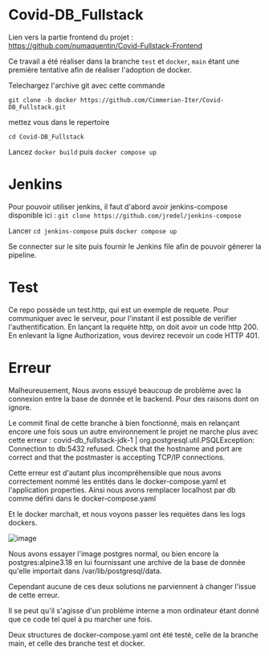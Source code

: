 # Covid-DB_Fullstack
Lien vers la partie frontend du projet : https://github.com/numaquentin/Covid-Fullstack-Frontend

Ce travail a été réaliser dans la branche ```test``` et ```docker```, ```main``` étant une première tentative afin de réaliser l'adoption de docker.

Telechargez l'archive git avec cette commande

```git clone -b docker https://github.com/Cimmerian-Iter/Covid-DB_Fullstack.git```

mettez vous dans le repertoire 

```cd Covid-DB_Fullstack```

Lancez ```docker build``` puis ```docker compose up```

# Jenkins
Pour pouvoir utiliser jenkins, il faut d'abord avoir jenkins-compose disponible ici : ```git clone https://github.com/jredel/jenkins-compose```

Lancer ```cd jenkins-compose``` puis ```docker compose up```

Se connecter sur le site puis fournir le Jenkins file afin de pouvoir génerer la pipeline.

# Test

Ce repo possède un test.http, qui est un exemple de requete. Pour communiquer avec le serveur, pour l'instant il est possible de verifier l'authentification. En lançant la requète http, on doit avoir un code http 200. En enlevant la ligne Authorization, vous devirez recevoir un code HTTP 401.

# Erreur
Malheureusement, Nous avons essuyé beaucoup de problème avec la connexion entre la base de donnée et le backend. Pour des raisons dont on ignore.

Le commit final de cette branche à bien fonctionné, mais en relançant encore une fois sous un autre environnement le projet ne marche plus avec cette erreur : covid-db_fullstack-jdk-1  | org.postgresql.util.PSQLException: Connection to db:5432 refused. Check that the hostname and port are correct and that the postmaster is accepting TCP/IP connections.

Cette erreur est d'autant plus incompréhensible que nous avons correctement nommé les entités dans le docker-compose.yaml et l'application properties. Ainsi nous avons remplacer localhost par db comme défini dans le docker-compose.yaml

Et le docker marchait, et nous voyons passer les requètes dans les logs dockers.

![image](https://github.com/Cimmerian-Iter/Covid-DB_Fullstack/assets/37327589/3443d7db-297e-4055-a798-e6cba5c092cd)




Nous avons essayer l'image postgres normal, ou bien encore la postgres:alpine3.18 en lui fournissant une archive de la base de donnée qu'elle importait dans /var/lib/postgresql/data.

Cependant aucune de ces deux solutions ne parviennent à changer l'issue de cette erreur.

Il se peut qu'il s'agisse d'un problème interne a mon ordinateur étant donné que ce code tel quel à pu marcher une fois.

Deux structures de docker-compose.yaml ont été testé, celle de la branche main, et celle des branche test et docker. 
